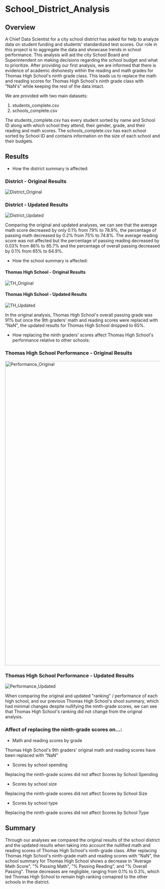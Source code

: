 # School_District_Analysis

## Overview
A Chief Data Scientist for a city school district has asked for help to analyze data on student funding and students' standardized test scores. Our role in this project is to aggregate the data and showcase trends in school performance. This analysis will aid the city School Board and Superintendent on making decisions regarding the school budget and what to prioritize.
After providing our first analysis, we are informed that there is evidence of academic dishonesty within the reading and math grades for Thomas High School's ninth grade class. This leads us to replace the math and reading scores for Thomas High School's ninth grade class with "NaN's" while keeping the rest of the data intact.

We are provided with two main datasets:
1. students_complete.csv
2. schools_complete.csv

The students_complete.csv has every student sorted by name and School ID along with which school they attend, their gender, grade, and their reading and math scores.
The schools_complete.csv has each school sorted by School ID and contains information on the size of each school and their budgets.

## Results

* How the district summary is affected:
### District - Original Results
![District_Original](https://user-images.githubusercontent.com/95504135/150718621-b35ecc4e-c4a8-4148-a4ed-55909dd78201.png)
### District - Updated Results
![District_Updated](https://user-images.githubusercontent.com/95504135/150718629-2ffe665b-978d-4b2f-b128-5d42756d5d7e.png)

Comparing the original and updated analyses, we can see that the average math score decreased by only 0.1% from 79% to 78.9%, the percentage of passing math decreased by 0.2% from 75% to 74.8%.
The average reading score was not affected but the percentage of passing reading decreased by 0.03% from 86% to 85.7% and the percentage of overall passing decreased by 0.1% from 65% to 64.9%.

* How the school summary is affected:
#### Thomas High School - Original Results
![TH_Original](https://user-images.githubusercontent.com/95504135/150717924-deeb029d-6263-4c10-aa41-d66a8fb102d3.png)
#### Thomas High School - Updated Results
![TH_Updated](https://user-images.githubusercontent.com/95504135/150717927-c77747e4-a076-4b10-8081-7fc2b92224ac.png)

In the original analysis, Thomas High School's overall passing grade was 91% but once the 9th graders' math and reading scores were replaced with "NaN", the updated results for Thomas High School dropped to 65%.

* How replacing the ninth graders' scores affect Thomas High School's performance relative to other schools:
### Thomas High School Performance - Original Results
<img width="988" alt="Performance_Original" src="https://user-images.githubusercontent.com/95504135/150720946-a802193b-0e0b-484c-a925-c60dd6626f03.png">

### Thomas High School Performance - Updated Results
![Performance_Updated](https://user-images.githubusercontent.com/95504135/150721633-710a5ca7-b446-47ac-9109-e9d850e6ff16.png)

When comparing the original and updated "ranking" / performance of each high school, and our previous Thomas High School's shool summary, which had minimal changes despite nullifying the ninth-grade scores, we can see that Thomas High School's ranking did not change from the original analysis.

### Affect of replacing the ninth-grade scores on...:

* Math and reading scores by grade

Thomas High School's 9th graders' original math and reading scores have been replaced with "NaN"

* Scores by school spending

Replacing the ninth-grade scores did not affect Scores by School Spending 

* Scores by school size

Replacing the ninth-grade scores did not affect Scores by School Size

* Scores by school type

Replacing the ninth-grade scores did not affect Scores by School Type

## Summary
Through our analyses we compared the original results of the school district and the updated results when taking into account the nullified math and reading scores of Thomas High School's ninth-grade class. After replacing Thomas High School's ninth-grade math and reading scores with "NaN", the school summary for Thomas High School shows a decrease in "Average Math Score", "% Passing Math", "% Passing Reading", and "% Overall Passing". These decreases are negligible, ranging from 0.1% to 0.3%, which led Thomas High School to remain high ranking comapred to the other schools in the district.
